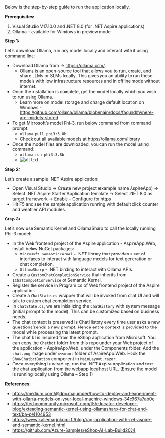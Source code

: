 Below is the step-by-step guide to run the application locally.

**Prerequisites:**
1.	Visual Studio V17.10.0 and .NET 8.0 (for .NET Aspire applications)
2.	Ollama – available for Windows in preview mode

**Step 1:** 

Let’s download Ollama, run any model locally and interact with it using command line:

- Download Ollama from -> https://ollama.com/.
  - Ollama is an open-source tool that allows you to run, create, and share LLMs or SLMs locally. This gives you an ability to run these models with low infrastructure resources and in offline mode without internet.  
- Once the installation is complete, get the model locally which you wish to run using Ollama.
  - Learn more on model storage and change default location on Windows - https://github.com/ollama/ollama/blob/main/docs/faq.md#where-are-models-stored
- To get Microsoft’s model Phi-3, run below command from command prompt:
  - <code>ollama pull phi3:3.8b</code>
  - Check out all available models at https://ollama.com/library 
- Once the model files are downloaded, you can run the model using command:
  - <code>ollama run phi3:3.8b</code>
  - ![alt text](https://github.com/parthshethia786/chatapp-dotnetAspire-ollama-phi3/blob/master/Phi-3%20running%20locally.png)
 
**Step 2:** 

Let’s create a sample .NET Aspire application:

- Open Visual Studio -> Create new project (example name AspireApp) -> Select .NET Aspire Starter Application template -> Select .NET 8.0 as target framework -> Enable – Configure for https
- Hit F5 and see the sample application running with default click counter and weather API modules. 

**Step 3:**

Let’s now use Semantic Kernel and OllamaSharp to call the locally running Phi-3 model:

- In the Web frontend project of the Aspire application - AspireApp.Web, install below NuGet packages:
  - <code>Microsoft.SemanticKernel</code> - .NET library that provides a set of interfaces to interact with language models for text generation or chat completion. 
  - <code>OllamaSharp</code> - .NET binding to interact with Ollama APIs. 
- Create a <code>CustomChatCompletionService</code> that inherits from <code>IChatCompletionService</code> of Semantic Kernel.
- Register the service in Program.cs of Web frontend project of the Aspire application.
- Create a <code>ChatState.cs</code> wrapper that will be invoked from chat UI and will talk to custom chat completion service.
- In <code>ChatState.cs</code>, we are initializing the <code>ChatHistory</code> with system message (initial prompt to the model). This can be customized based on business needs. 
- The chat context is preserved is ChatHistory every time user asks a new questions/sends a new prompt. Hence entire context is provided to the model while processing the latest prompt.
- The chat UI is inspired from the eShop application from Microsoft. You can copy the <code>Chatbot</code> folder from this repo under your Web project of the application - AspireApp.Web, under the Components folder. Add the <code>chat.png</code> image under <code>wwwroot</code> folder of AspireApp.Web. Hook the <code>ShowChatbotButton</code> component in <code>MainLayout.razor</code>. 
- Once everything is wired up, run the .NET Aspire application and test the chat application from the webapp localhost URL. (Ensure the model is running locally using Ollama – Step 1)

**References**:

- https://medium.com/@dpn.majumder/how-to-deploy-and-experiment-with-ollama-models-on-your-local-machine-windows-34c967a7ab0e
- https://techcommunity.microsoft.com/t5/educator-developer-blog/extending-semantic-kernel-using-ollamasharp-for-chat-and-text/ba-p/4104953
- https://www.kallemarjokorpi.fi/blog/rag-application-with-net-aspire-and-semantic-kernel.html
- https://github.com/Azure-Samples/eShop-AI-Lab-Build2024

